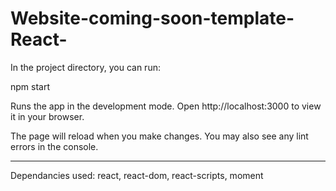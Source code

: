 # Website-coming-soon-template-React-

In the project directory, you can run:

npm start

Runs the app in the development mode.
Open http://localhost:3000 to view it in your browser.

The page will reload when you make changes.
You may also see any lint errors in the console.

-----------------------
Dependancies used:
react,
react-dom,
react-scripts,
moment
